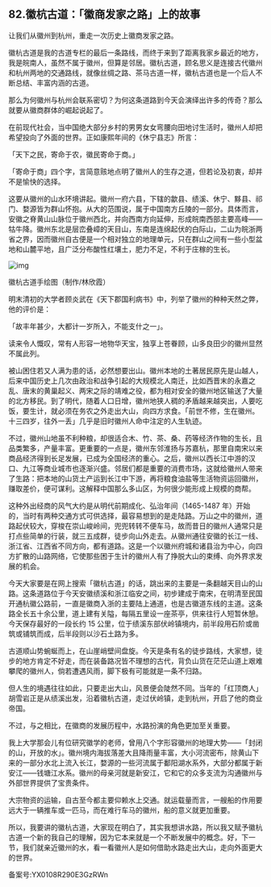## 82.徽杭古道：「徽商发家之路」上的故事
让我们从徽州到杭州，重走一次历史上徽商发家之路。


徽杭古道是我的古道专栏的最后一条路线，而终于来到了距离我家乡最近的地方，我是皖南人，虽然不属于徽州，但算是邻居。徽杭古道，顾名思义是连接古代徽州和杭州两地的交通路线，就像丝绸之路、茶马古道一样，徽杭古道也是一个后人不断总结、丰富内涵的古道。


那么为何徽州与杭州会联系密切？为何这条道路到今天会演绎出许多的传奇？那么就要从徽商群体的崛起说起了。


在前现代社会，当中国绝大部分乡村的男男女女弯腰向田地讨生活时，徽州人却把希望投向了外面的世界。正如康熙年间的《休宁县志》所言：


「天下之民，寄命于农，徽民寄命于商。」


「寄命于商」四个字，言简意赅地点明了徽州人的生存之道，但若论及初衷，却并不是愉快的选择。


这要从徽州的山水环境讲起。徽州一府六县，下辖的歙县、绩溪、休宁、黟县、祁门、婺源皆为群山怀抱。从大的范围说，属于中国南方丘陵的一部分。具体而言，安徽之脊黄山山脉位于徽州西北，并向西南方向延伸，形成皖南西部主要高峰——牯牛降。徽州东北是层峦叠嶂的天目山，东南是连绵起伏的白际山，二山为皖浙两省之界，因而徽州自古便是一个相对独立的地理单元，只在群山之间有一些小型盆地和山麓平地，且广泛分布酸性红壤土，肥力不足，不利于庄稼的生长。


![img](https://pic2.zhimg.com/v2-8c90ba1e13f9b6c30daa5bc590116733.webp)

徽杭古道手绘图（制作/林欣霞）


明末清初的大学者顾炎武在《天下郡国利病书》中，列举了徽州的种种天然之弊，他的评价是：


「故丰年甚少，大都计一岁所入，不能支什之一」。


读来令人慨叹，常有人形容一地物华天宝，独享上苍眷顾，山多良田少的徽州显然不属此列。


被山困住若又人满为患的话，必然想要出山。徽州本地的土著居民原先是山越人，后来中国历史上几次由政治和战争引起的大规模北人南迁，比如西晋末的永嘉之乱、唐末的黄巢起义、两宋之际的靖难之役，都为相对安全的徽州地区输送了大量的北方移民。到了明代，随着人口日增，徽州地狭人稠的矛盾越来越突出，人要吃饭，要生计，就必须在务农之外走出大山，向四方求食。「前世不修，生在徽州。十三四岁，往外一丢」几乎是旧时徽州人命中注定的人生轨迹。


不过，徽州山地虽不利种粮，却很适合木、竹、茶、桑、药等经济作物的生长，且品类繁多，产量丰富。更重要的一点是，徽州东邻淮扬与苏嘉杭，那里自南宋以来商品经济得到长足发展，已成为全国经济的重心。之后，徽州以西长江中游的汉口、九江等商业城市也逐渐兴盛。邻居们都是重要的消费市场，这就给徽州人带来了生路：把本地的山货土产运到长江中下游，再将粮食油盐等生活物资运回徽州，赚取差价，便可谋利。这解释中国那么多山区，为何很少能形成上规模的商帮。


这种外出经商的风气大约是从明代前期成化、弘治年间（1465-1487 年）开始的，当时有两种交通方式可供选择，最容易想到的是走陆路。万山之中的徽州，道路起伏较大，穿梭在崇山峻岭间，兜兜转转不便车马，故而昔日的徽州人通常只是打点些简单的行装，就三五成群，徒步向山外走去。从徽州通往安徽的长江一线、浙江省、江西省不同方向，都有道路。这是一个以徽州府城和诸县治为中心，向四方扩散的山路网络，它使那些困于生计的徽州人有了挣脱大山的束缚、向外界求发展的机会。


今天大家要是在网上搜索「徽杭古道」的话，跳出来的主要是一条翻越天目山的山路。这条道路位于今天安徽绩溪和浙江临安之间，初步建成于南宋，在明清至民国开通杭徽公路前，一直是徽商入浙的主要陆上通道，也是古徽道东线的主道。这条路全长五十余公里，道上建有关隘，每隔五里设一座茶亭，供来往行人短暂休憩。今天保存最好的一段长约 15 公里，位于绩溪东部伏岭镇境内，前半段用石阶或凿筑或铺筑而成，后半段则以沙石土路为多。


古道顺山势蜿蜒而上，在山崖峭壁间盘旋。今天是条有名的徒步路线，大家想，徒步的地方肯定不好走，而在装备路况皆不理想的古代，背负山货在茫茫山道上艰难攀爬的徽州人，倘若遭遇风雨，脚下极有可能就是一条不归路。


但人生的境遇往往如此，只要走出大山，风景便会陡然不同。当年的「红顶商人」胡雪岩正是从绩溪出发，沿着徽杭古道，走过伏岭镇，走到杭州，开启了他的商业帝国。


不过，与之相比，在徽商的发展历程中，水路扮演的角色更加至关重要。


我上大学那会儿有位研究徽学的老师，曾用八个字形容徽州的地理大势——「封闭的山，开放的水」。徽州境内海拔落差大且降雨量丰富，大小河流密布，除黄山下来的一部分水北上流入长江，婺源的一些河流属于鄱阳湖水系外，大部分都属于新安江——钱塘江水系。徽州的母亲河就是新安江，它和它的众多支流为沟通徽州与外部世界提供了宝贵条件。


大宗物资的运输，自古至今都主要仰赖水上交通。就运载量而言，一艘船的作用要远大于一辆推车或一匹马，而在难行车马的徽州，船的意义就更加重要。


所以，我要讲的徽杭古道，大家现在明白了，其实我想讲水路，所以我又赋予徽杭古道一个新的我自己的理解，因为它本来就是一个不断发展中的概念。好，下一节，我们就亲近徽州的水，看一看徽州人是如何借助水路走出大山，走向外面更大的世界。


备案号:YX0108R290E3GzRWn

